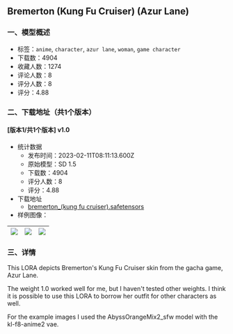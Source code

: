 ## Bremerton (Kung Fu Cruiser) (Azur Lane)
### 一、模型概述

- 标签：`anime`, `character`, `azur lane`, `woman`, `game character`
- 下载数：4904
- 收藏人数：1274
- 评论人数：8
- 评分人数：8
- 评分：4.88

### 二、下载地址（共1个版本）

#### [版本1/共1个版本] v1.0

- 统计数据
  - 发布时间：2023-02-11T08:11:13.600Z
  - 原始模型：SD 1.5
  - 下载数：4904
  - 评分人数：8
  - 评分：4.88
- 下载地址
  - [bremerton_(kung fu cruiser).safetensors](https://civitai.com/api/download/models/9390)
- 样例图像：

| <img src="https://image.civitai.com/xG1nkqKTMzGDvpLrqFT7WA/4a786d65-1b1f-485d-dfb0-b4b84334a200/width=450/90291.jpeg" /> | <img src="https://image.civitai.com/xG1nkqKTMzGDvpLrqFT7WA/ff6b7d32-56b4-4f76-4dd1-f6c69ef7cf00/width=450/90293.jpeg" /> | <img src="https://image.civitai.com/xG1nkqKTMzGDvpLrqFT7WA/a2dccbba-6a08-48db-0422-563a37dbaf00/width=450/90292.jpeg" /> |
| ---- | ---- | ---- |


### 三、详情
<p>This LORA depicts Bremerton's Kung Fu Cruiser skin from the gacha game, Azur Lane.</p><p>The weight 1.0 worked well for me, but I haven't tested other weights. I think it is possible to use this LORA to borrow her outfit for other characters as well.</p><p></p><p>For the example images I used the AbyssOrangeMix2_sfw model with the kl-f8-anime2 vae.</p>